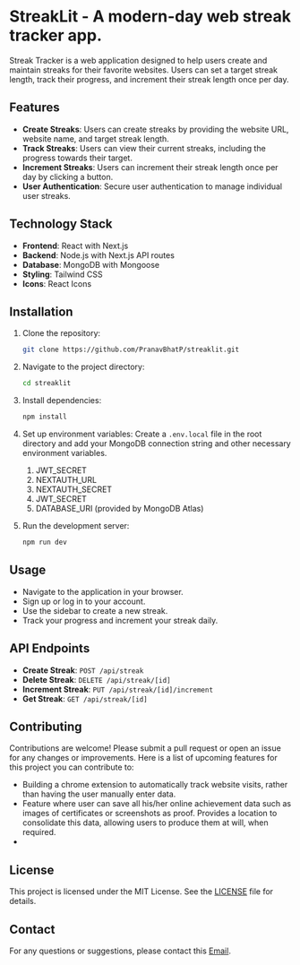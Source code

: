 # StreakLit - A modern-day web streak tracker app.

Streak Tracker is a web application designed to help users create and maintain streaks for their favorite websites. Users can set a target streak length, track their progress, and increment their streak length once per day.

## Features

- **Create Streaks**: Users can create streaks by providing the website URL, website name, and target streak length.
- **Track Streaks**: Users can view their current streaks, including the progress towards their target.
- **Increment Streaks**: Users can increment their streak length once per day by clicking a button.
- **User Authentication**: Secure user authentication to manage individual user streaks.

## Technology Stack

- **Frontend**: React with Next.js
- **Backend**: Node.js with Next.js API routes
- **Database**: MongoDB with Mongoose
- **Styling**: Tailwind CSS
- **Icons**: React Icons

## Installation

1. Clone the repository:
    ```sh
    git clone https://github.com/PranavBhatP/streaklit.git
    ```
2. Navigate to the project directory:
    ```sh
    cd streaklit
    ```
3. Install dependencies:
    ```sh
    npm install
    ```
4. Set up environment variables:
    Create a `.env.local` file in the root directory and add your MongoDB connection string and other necessary environment variables.
    1. JWT_SECRET
    2. NEXTAUTH_URL
    3. NEXTAUTH_SECRET
    4. JWT_SECRET
    5. DATABASE_URI (provided by MongoDB Atlas)

5. Run the development server:
    ```sh
    npm run dev
    ```

## Usage

- Navigate to the application in your browser.
- Sign up or log in to your account.
- Use the sidebar to create a new streak.
- Track your progress and increment your streak daily.

## API Endpoints

- **Create Streak**: `POST /api/streak`
- **Delete Streak**: `DELETE /api/streak/[id]`
- **Increment Streak**: `PUT /api/streak/[id]/increment`
- **Get Streak**: `GET /api/streak/[id]`

## Contributing

Contributions are welcome! Please submit a pull request or open an issue for any changes or improvements.
Here is a list of upcoming features for this project you can contribute to:
- Building a chrome extension to automatically track website visits, rather than having the user manually enter data.
- Feature where user can save all his/her online achievement data such as images of certificates or screenshots as proof. Provides a location to consolidate this data, allowing users to produce them at will, when required.
- 

## License

This project is licensed under the MIT License. See the [LICENSE](LICENSE) file for details.

## Contact

For any questions or suggestions, please contact this [Email](mailto:pranavbhat2004@gmail.com).

